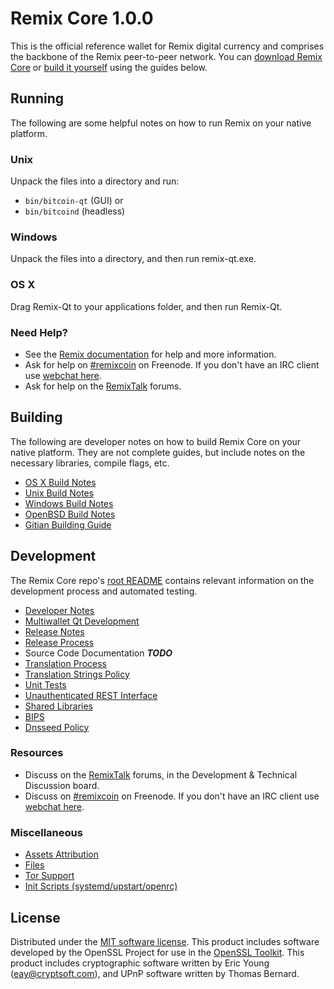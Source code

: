 Remix Core 1.0.0
=====================

This is the official reference wallet for Remix digital currency and comprises the backbone of the Remix peer-to-peer network. You can [download Remix Core](https://remixcoin.io) or [build it yourself](#building) using the guides below.

Running
---------------------
The following are some helpful notes on how to run Remix on your native platform.

### Unix

Unpack the files into a directory and run:

- `bin/bitcoin-qt` (GUI) or
- `bin/bitcoind` (headless)

### Windows

Unpack the files into a directory, and then run remix-qt.exe.

### OS X

Drag Remix-Qt to your applications folder, and then run Remix-Qt.

### Need Help?

* See the [Remix documentation](https://remixcoin.atlassian.net/wiki/display/DOC)
for help and more information.
* Ask for help on [#remixcoin](http://webchat.freenode.net?channels=remixcoin) on Freenode. If you don't have an IRC client use [webchat here](http://webchat.freenode.net?channels=remixcoin).
* Ask for help on the [RemixTalk](https://remixtalk.org/) forums.

Building
---------------------
The following are developer notes on how to build Remix Core on your native platform. They are not complete guides, but include notes on the necessary libraries, compile flags, etc.

- [OS X Build Notes](build-osx.md)
- [Unix Build Notes](build-unix.md)
- [Windows Build Notes](build-windows.md)
- [OpenBSD Build Notes](build-openbsd.md)
- [Gitian Building Guide](gitian-building.md)

Development
---------------------
The Remix Core repo's [root README](/README.md) contains relevant information on the development process and automated testing.

- [Developer Notes](developer-notes.md)
- [Multiwallet Qt Development](multiwallet-qt.md)
- [Release Notes](release-notes.md)
- [Release Process](release-process.md)
- Source Code Documentation ***TODO***
- [Translation Process](translation_process.md)
- [Translation Strings Policy](translation_strings_policy.md)
- [Unit Tests](unit-tests.md)
- [Unauthenticated REST Interface](REST-interface.md)
- [Shared Libraries](shared-libraries.md)
- [BIPS](bips.md)
- [Dnsseed Policy](dnsseed-policy.md)

### Resources
* Discuss on the [RemixTalk](https://remixtalk.org/) forums, in the Development & Technical Discussion board.
* Discuss on [#remixcoin](http://webchat.freenode.net/?channels=remixcoin) on Freenode. If you don't have an IRC client use [webchat here](http://webchat.freenode.net/?channels=remixcoin).

### Miscellaneous
- [Assets Attribution](assets-attribution.md)
- [Files](files.md)
- [Tor Support](tor.md)
- [Init Scripts (systemd/upstart/openrc)](init.md)

License
---------------------
Distributed under the [MIT software license](http://www.opensource.org/licenses/mit-license.php).
This product includes software developed by the OpenSSL Project for use in the [OpenSSL Toolkit](https://www.openssl.org/). This product includes
cryptographic software written by Eric Young ([eay@cryptsoft.com](mailto:eay@cryptsoft.com)), and UPnP software written by Thomas Bernard.
